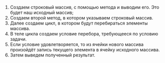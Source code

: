 1. Создаем строковый массив, с помощью метода и выводим его. Это будет наш исходный массив;
2. Создаем второй метод, в котором указываем строковый массив.
3. Далее создаем цикл, в котором будут перебираться элементы массива.
4. В теле цикла создаем условие перебора, требующееся по условию задачи.
5. Если условие удовлетворяется, то из ячейки нового массива произойдёт запись текущего элемента в ячейку исходного массива.
6. Затем выведем полученный результат.